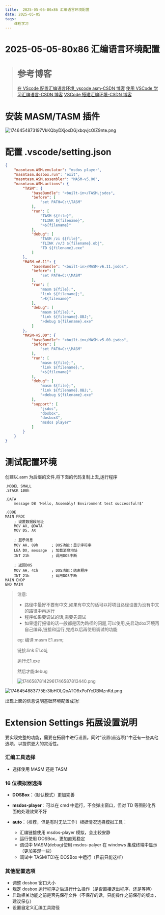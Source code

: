 ```yaml
---
title:  2025-05-05-80x86 汇编语言环境配置
date: 2025-05-05
tags: 
    课程学习
---
```

# 2025-05-05-80x86 汇编语言环境配置

> # 参考博客
>
> [在 VScode 配置汇编语言环境_vscode asm-CSDN 博客](https://blog.csdn.net/m0_65708726/article/details/130795651?spm=1001.2101.3001.6650.3&utm_medium=distribute.pc_relevant.none-task-blog-2%7Edefault%7EBlogCommendFromBaidu%7ECtr-3-130795651-blog-144669809.235%5Ev43%5Epc_blog_bottom_relevance_base8&depth_1-utm_source=distribute.pc_relevant.none-task-blog-2%7Edefault%7EBlogCommendFromBaidu%7ECtr-3-130795651-blog-144669809.235%5Ev43%5Epc_blog_bottom_relevance_base8&utm_relevant_index=3)
> [使用 VSCode 学习汇编语言-CSDN 博客](https://blog.csdn.net/weixin_44225025/article/details/108222446)
> [VSCode 搭建汇编环境-CSDN 博客](https://blog.csdn.net/weixin_42303973/article/details/120444779)

# 安装 MASM/TASM 插件

![1746454873197VkKQbyDXjoxDGjxbqvjcOlZ9nte.png](https://tk-pichost-1325224430.cos.ap-chengdu.myqcloud.com/blog/1746454873197VkKQbyDXjoxDGjxbqvjcOlZ9nte.png)

# 配置 .vscode/setting.json

```json
{
    "masmtasm.ASM.emulator": "msdos player",  
    "masmtasm.dosbox.run": "exit",
    "masmtasm.ASM.assembler": "MASM-v5.00",
    "masmtasm.ASM.actions": {
        "TASM": {
            "baseBundle": "<built-in>/TASM.jsdos",
            "before": [
                "set PATH=C:\\TASM"
            ],
            "run": [
                "TASM ${file}",
                "TLINK ${filename}",
                ">${filename}"
            ],
            "debug": [
                "TASM /zi ${file}",
                "TLINK /v/3 ${filename}.obj",
                "TD ${filename}.exe"
            ]
        },
        "MASM-v6.11": {
            "baseBundle": "<built-in>/MASM-v6.11.jsdos",
            "before": [
                "set PATH=C:\\MASM"
            ],
            "run": [
                "masm ${file};",
                "link ${filename};",
                ">${filename}"
            ],
            "debug": [
                "masm ${file};",
                "link ${filename}.OBJ;",
                ">debug ${filename}.exe"
            ]
        },
        "MASM-v5.00": {
            "baseBundle": "<built-in>/MASM-v5.00.jsdos",
            "before": [
                "set PATH=C:\\MASM"
            ],
            "run": [
                "masm ${file};",
                "link ${filename};",
                ">${filename}"
            ],
            "debug": [
                "masm ${file};",
                "link ${filename}.OBJ;",
                ">debug ${filename}.exe"
            ],
            "support": [
                "jsdos",
                "dosbox",
                "dosboxX",
                "msdos player"
            ]
        }
    }
}
```

# 测试配置环境

创建以.asm 为后缀的文件,将下面的代码复制上去,运行程序

```armasm
.MODEL SMALL
.STACK 100h

.DATA
    message DB 'Hello, Assembly! Environment test successful!$'

.CODE
MAIN PROC
    ; 设置数据段地址
    MOV AX, @DATA
    MOV DS, AX
  
    ; 显示消息
    MOV AH, 09h      ; DOS功能：显示字符串
    LEA DX, message  ; 加载消息地址
    INT 21h          ; 调用DOS中断
  
    ; 返回DOS
    MOV AH, 4Ch      ; DOS功能：结束程序
    INT 21h          ; 调用DOS中断
MAIN ENDP
END MAIN
```


> 注意:
>
> - 路径中最好不要有中文,如果有中文的话可以将项目路径设置为没有中文的路径中再运行
> - 程序如果要调试的话,需要先调试
> - 如果运行报错的话一般都是因为路径的问题,可以使用,先启动dox环境再自己编译,链接和运行,完成以后再使用调试的功能
>
> eg:
> 编译:masm E1.asm;
>
> 链接:link E1.obj;
>
> 运行:E1.exe
>
> 然后才能debug
>
> ![17465878142961746587813440.png](https://tk-pichost-1325224430.cos.ap-chengdu.myqcloud.com/blog/17465878142961746587813440.png)

![1746454883775Er3IbHOLQoATO9xPoIYcDBMznKd.png](https://tk-pichost-1325224430.cos.ap-chengdu.myqcloud.com/blog/1746454883775Er3IbHOLQoATO9xPoIYcDBMznKd.png)

出现上面的信息说明基础环境配置成功!

# Extension Settings 拓展设置说明

要实现完整的功能，需要在拓展中进行设置，同时"设置(首选项)"中还有一些其他选项，以提供更大的灵活性。

### 汇编工具选择

- 选择使用 MASM 还是 TASM

### 16 位模拟器选择

- **DOSBox**：（默认模式）更加完善
- **msdos-player**：可以在 cmd 中运行，不会弹出窗口，但对 TD 等图形化界面的处理效果不好
- **auto**：（推荐，但是有时无法工作）根据情况选择模拟工具：

  - 汇编链接使用 msdos-player 模拟，会比较安静
  - 运行使用 DOSBox，更加直观稳定
  - 调试中 MASM(debug)使用 msdos-palyer 在 windows 集成终端中显示（更加美观一些）
  - 调试中 TASM(TD)在 DOSBox 中运行（目前只能这样）

### 其他配置选项

- 调整 dosbox 窗口大小
- 规定 dosbox 运行程序之后进行什么操作（是否直接退出程序，还是等待）
- 启动相关功能之前是否先保存文件（不保存的话，只能操作之前保存的版本，建议保存）
- 设置自定义汇编工具路径
